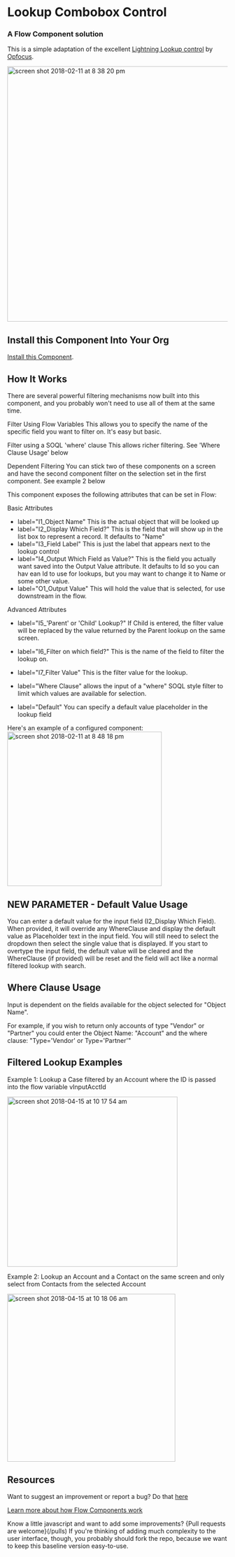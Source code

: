 # Lookup Combobox Control #

### A Flow Component solution  ###

This is a simple adaptation of the excellent [Lightning Lookup control](https://opfocus.com/lightning-lookup-input-field-2/) by [Opfocus](https://opfocus.com/).   

<img width="584" alt="screen shot 2018-02-11 at 8 38 20 pm" src="https://user-images.githubusercontent.com/3140883/36083801-c54a23ea-0f6b-11e8-8adf-10d2f35f131b.png">

## Install this Component Into Your Org ##

[Install this Component](https://sites.google.com/view/flowunofficial/flow-screen-components/lookup).



## How It Works ##

There are several powerful filtering mechanisms now built into this component, and you probably won't need to use all of them at the same time.

Filter Using Flow Variables
This allows you to specify the name of the specific field you want to filter on. It's easy but basic.

Filter using a SOQL 'where' clause
This allows richer filtering. See 'Where Clause Usage' below

Dependent Filtering
You can stick two of these components on a screen and have the second component filter on the selection set in the first component. See example 2 
below


This component exposes the following attributes that can be set in Flow:

Basic Attributes
- label="I1_Object Name" This is the actual object that will be looked up
- label="I2_Display Which Field?" This is the field that will show up in the list box to represent a record. It defaults to "Name"
- label="I3_Field Label"  This is just the label that appears next to the lookup control
- label="I4_Output Which Field as Value?" This is the field you actually want saved into the Output Value attribute. It defaults to Id so you can hav ean Id to use for lookups, but you may want to change it to Name or some other value.
- label="O1_Output Value" This will hold the value that is selected, for use downstream in the flow.

Advanced Attributes

- label="I5_'Parent' or 'Child' Lookup?" If Child is entered, the filter value will be replaced by the value returned by the Parent lookup on the same screen. 

- label="I6_Filter on which field?" This is the name of the field to filter the lookup on.

- label="I7_Filter Value" This is the filter value for the lookup.

- label="Where Clause" allows the input of a "where" SOQL style filter to limit which values are available for selection.

- label="Default" You can specify a default value placeholder in the lookup field

Here's an example of a configured component:
<img width="353" alt="screen shot 2018-02-11 at 8 48 18 pm" src="https://user-images.githubusercontent.com/3140883/36083917-ed8c32ca-0f6c-11e8-956d-82c674a92495.png">

## NEW PARAMETER - Default Value Usage ##

You can enter a default value for the input field (I2_Display Which Field).  When provided, it will override any WhereClause and display the default value as Placeholder text in the input field.  You will still need to select the dropdown then select the single value that is displayed. If you start to overtype the input field, the default value will be cleared and the WhereClause (if provided) will be reset and the field will act like a normal filtered lookup with search.

## Where Clause Usage ##
Input is dependent on the fields available for the object selected for "Object Name".

For example, if you wish to return only accounts of type "Vendor" or "Partner" you could enter the Object Name: "Account" and the where clause: "Type='Vendor' or Type='Partner'"


## Filtered Lookup Examples ##

Example 1: Lookup a Case filtered by an Account where the ID is passed into the flow variable vInputAcctId

<img width="389" alt="screen shot 2018-04-15 at 10 17 54 am" src="https://user-images.githubusercontent.com/3140883/38781178-5b03fd42-4096-11e8-83c0-209ff8714cc5.png">

Example 2: Lookup an Account and a Contact on the same screen and only select from Contacts from the selected Account

<img width="384" alt="screen shot 2018-04-15 at 10 18 06 am" src="https://user-images.githubusercontent.com/3140883/38781180-5c2e98b2-4096-11e8-9275-99cefdfc53c6.png">    

## Resources ##

Want to suggest an improvement or report a bug? Do that [here](/issues)

[Learn more about how Flow Components work](/README.md)

Know a little javascript and want to add some improvements? {Pull requests are welcome}(/pulls) If you're thinking of adding much complexity to the user interface, though, you probably should fork the repo, because we want to keep this baseline version easy-to-use.








